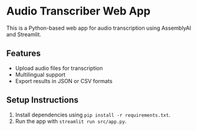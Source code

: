 # Audio Transcriber Web App
This is a Python-based web app for audio transcription using AssemblyAI and Streamlit.

## Features
- Upload audio files for transcription
- Multilingual support
- Export results in JSON or CSV formats

## Setup Instructions
1. Install dependencies using `pip install -r requirements.txt`.
2. Run the app with `streamlit run src/app.py`.
